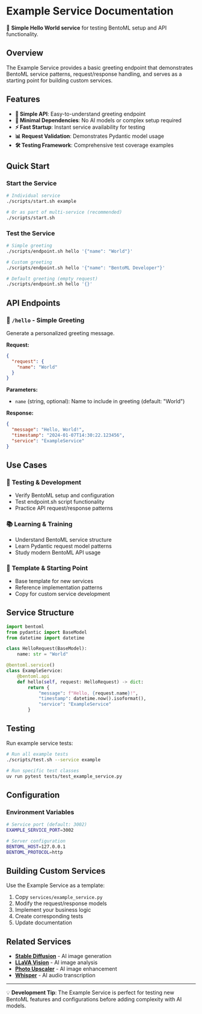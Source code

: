 # Example Service Documentation

👋 **Simple Hello World service** for testing BentoML setup and API functionality.

## Overview

The Example Service provides a basic greeting endpoint that demonstrates BentoML service patterns, request/response handling, and serves as a starting point for building custom services.

## Features

- **🎯 Simple API**: Easy-to-understand greeting endpoint
- **🔧 Minimal Dependencies**: No AI models or complex setup required
- **⚡ Fast Startup**: Instant service availability for testing
- **📊 Request Validation**: Demonstrates Pydantic model usage
- **🛠️ Testing Framework**: Comprehensive test coverage examples

## Quick Start

### Start the Service

```bash
# Individual service
./scripts/start.sh example

# Or as part of multi-service (recommended)
./scripts/start.sh
```

### Test the Service

```bash
# Simple greeting
./scripts/endpoint.sh hello '{"name": "World"}'

# Custom greeting
./scripts/endpoint.sh hello '{"name": "BentoML Developer"}'

# Default greeting (empty request)
./scripts/endpoint.sh hello '{}'
```

## API Endpoints

### 👋 `/hello` - Simple Greeting

Generate a personalized greeting message.

**Request:**
```json
{
  "request": {
    "name": "World"
  }
}
```

**Parameters:**
- `name` (string, optional): Name to include in greeting (default: "World")

**Response:**
```json
{
  "message": "Hello, World!",
  "timestamp": "2024-01-07T14:30:22.123456",
  "service": "ExampleService"
}
```

## Use Cases

### 🧪 **Testing & Development**
- Verify BentoML setup and configuration
- Test endpoint.sh script functionality
- Practice API request/response patterns

### 📚 **Learning & Training**
- Understand BentoML service structure
- Learn Pydantic request model patterns
- Study modern BentoML API usage

### 🔧 **Template & Starting Point**
- Base template for new services
- Reference implementation patterns
- Copy for custom service development

## Service Structure

```python
import bentoml
from pydantic import BaseModel
from datetime import datetime

class HelloRequest(BaseModel):
    name: str = "World"

@bentoml.service()
class ExampleService:
    @bentoml.api
    def hello(self, request: HelloRequest) -> dict:
        return {
            "message": f"Hello, {request.name}!",
            "timestamp": datetime.now().isoformat(),
            "service": "ExampleService"
        }
```

## Testing

Run example service tests:

```bash
# Run all example tests
./scripts/test.sh --service example

# Run specific test classes
uv run pytest tests/test_example_service.py
```

## Configuration

### Environment Variables

```bash
# Service port (default: 3002)
EXAMPLE_SERVICE_PORT=3002

# Server configuration
BENTOML_HOST=127.0.0.1
BENTOML_PROTOCOL=http
```

## Building Custom Services

Use the Example Service as a template:

1. Copy `services/example_service.py`
2. Modify the request/response models
3. Implement your business logic
4. Create corresponding tests
5. Update documentation

## Related Services

- **[Stable Diffusion](stable-diffusion.md)** - AI image generation
- **[LLaVA Vision](llava-service.md)** - AI image analysis  
- **[Photo Upscaler](photo-upscaler.md)** - AI image enhancement
- **[Whisper](whisper-service.md)** - AI audio transcription

---

💡 **Development Tip**: The Example Service is perfect for testing new BentoML features and configurations before adding complexity with AI models.